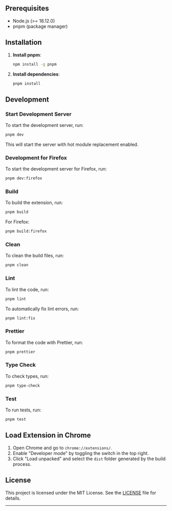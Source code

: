 ## Prerequisites

- Node.js (>= 18.12.0)
- pnpm (package manager)

## Installation

1. **Install pnpm**:
    ```sh
    npm install -g pnpm
    ```

2. **Install dependencies**:
    ```sh
    pnpm install
    ```

## Development

### Start Development Server

To start the development server, run:

```sh
pnpm dev
```

This will start the server with hot module replacement enabled.

### Development for Firefox

To start the development server for Firefox, run:

```sh
pnpm dev:firefox
```

### Build

To build the extension, run:

```sh
pnpm build
```

For Firefox:

```sh
pnpm build:firefox
```

### Clean

To clean the build files, run:

```sh
pnpm clean
```

### Lint

To lint the code, run:

```sh
pnpm lint
```

To automatically fix lint errors, run:

```sh
pnpm lint:fix
```

### Prettier

To format the code with Prettier, run:

```sh
pnpm prettier
```

### Type Check

To check types, run:

```sh
pnpm type-check
```

### Test

To run tests, run:

```sh
pnpm test
```

## Load Extension in Chrome

1. Open Chrome and go to `chrome://extensions/`.
2. Enable "Developer mode" by toggling the switch in the top right.
3. Click "Load unpacked" and select the `dist` folder generated by the build process.

## License

This project is licensed under the MIT License. See the [LICENSE](LICENSE) file for details.

---